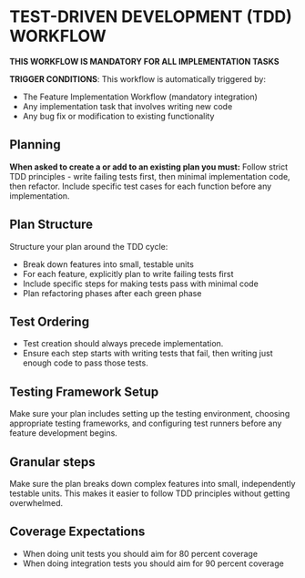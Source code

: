 # TEST-DRIVEN DEVELOPMENT (TDD) WORKFLOW

**THIS WORKFLOW IS MANDATORY FOR ALL IMPLEMENTATION TASKS**

**TRIGGER CONDITIONS**: This workflow is automatically triggered by:
- The Feature Implementation Workflow (mandatory integration)
- Any implementation task that involves writing new code
- Any bug fix or modification to existing functionality

## Planning

**When asked to create a or add to an existing plan you must:** 
Follow strict TDD principles - write failing tests first, then minimal 
implementation code, then refactor. Include specific test cases for 
each function before any implementation.

## Plan Structure

Structure your plan around the TDD cycle:

- Break down features into small, testable units
- For each feature, explicitly plan to write failing tests first
- Include specific steps for making tests pass with minimal code
- Plan refactoring phases after each green phase

## Test Ordering

- Test creation should always precede implementation.
- Ensure each step starts with writing tests that fail, then writing just enough code to pass those tests.

## Testing Framework Setup

Make sure your plan includes setting up the testing environment, choosing appropriate testing frameworks, and configuring test runners before any feature development begins.

## Granular steps

Make sure the plan breaks down complex features into small, independently testable units. 
This makes it easier to follow TDD principles without getting overwhelmed.

## Coverage Expectations

- When doing unit tests you should aim for 80 percent coverage
- When doing integration tests you should aim for 90 percent coverage

